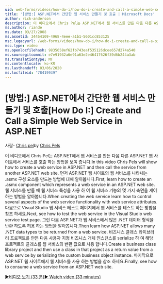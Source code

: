 ```yaml
---
uid: web-forms/videos/how-do-i/how-do-i-create-and-call-a-simple-web-service-in-aspnet
title: '[방법:] ASP.NET에서 간단한 웹 서비스 만들기 및 호출 | Microsoft Docs'
author: rick-anderson
description: 이 비디오에서 Chris Pel는 ASP.NET에서 웹 서비스를 만든 다음 다른 ASP.NET 웹 사이트에서 서비스를 호출 하는 방법을 보여 줍니다. 먼저 다음을 만드는 방법에 대해 알아봅니다.
ms.author: riande
ms.date: 03/27/2008
ms.assetid: 34464109-4968-4eee-a1b1-5601cc853125
msc.legacyurl: /web-forms/videos/how-do-i/how-do-i-create-and-call-a-simple-web-service-in-aspnet
msc.type: video
ms.openlocfilehash: 9835658ef62fb743eaf535126dcee657d274a540
ms.sourcegitcommit: e7e91932a6e91a63e2e46417626f39d6b244a3ab
ms.translationtype: MT
ms.contentlocale: ko-KR
ms.lasthandoff: 03/06/2020
ms.locfileid: "78419939"
---
```

# <a name="how-do-i-create-and-call-a-simple-web-service-in-aspnet"></a><span data-ttu-id="c9928-104">[방법:] ASP.NET에서 간단한 웹 서비스 만들기 및 호출</span><span class="sxs-lookup"><span data-stu-id="c9928-104">[How Do I:] Create and Call a Simple Web Service in ASP.NET</span></span>

<span data-ttu-id="c9928-105">사람- [Chris pel](https://twitter.com/chrispels)</span><span class="sxs-lookup"><span data-stu-id="c9928-105">by [Chris Pels](https://twitter.com/chrispels)</span></span>

<span data-ttu-id="c9928-106">이 비디오에서 Chris Pel는 ASP.NET에서 웹 서비스를 만든 다음 다른 ASP.NET 웹 사이트에서 서비스를 호출 하는 방법을 보여 줍니다.</span><span class="sxs-lookup"><span data-stu-id="c9928-106">In this video Chris Pels will show how to create a web service in ASP.NET and then call the service from another ASP.NET web site.</span></span> <span data-ttu-id="c9928-107">먼저 ASP.NET 웹 사이트의 웹 서비스를 나타내는 .asmx 구성 요소를 만드는 방법에 대해 알아봅니다.</span><span class="sxs-lookup"><span data-stu-id="c9928-107">First, learn how to create an .asmx component which represents a web service in an ASP.NET web site.</span></span> <span data-ttu-id="c9928-108">웹 서비스를 만들 때 웹 서비스 특성을 사용 하 여 웹 서비스 기능의 몇 가지 측면을 제어 하는 방법을 알아봅니다.</span><span class="sxs-lookup"><span data-stu-id="c9928-108">When creating the web service learn how to control several aspects of the web service functionality with web service attributes.</span></span> <span data-ttu-id="c9928-109">다음으로 Visual Studio 웹 서비스 테스트 페이지에서 웹 서비스를 테스트 하는 방법을 참조 하세요.</span><span class="sxs-lookup"><span data-stu-id="c9928-109">Next, see how to test the web service in the Visual Studio web service test page.</span></span> <span data-ttu-id="c9928-110">그런 다음 ASP.NET가 웹 서비스에서 많은 .NET 데이터 형식을 반환 하도록 허용 하는 방법을 알아봅니다.</span><span class="sxs-lookup"><span data-stu-id="c9928-110">Then learn how ASP.NET allows many .NET data types to be returned from a web service.</span></span> <span data-ttu-id="c9928-111">비즈니스 클래스 라이브러리 프로젝트를 만든 다음 사용자 지정 비즈니스 개체 인스턴스를 serialize 하 여 해당 프로젝트의 클래스를 웹 서비스의 반환 값으로 사용 합니다.</span><span class="sxs-lookup"><span data-stu-id="c9928-111">Create a business class library project and then use a class in that project as a return value from a web service by serializing the custom business object instance.</span></span> <span data-ttu-id="c9928-112">마지막으로 ASP.NET 웹 사이트에서 웹 서비스를 사용 하는 방법을 참조 하세요.</span><span class="sxs-lookup"><span data-stu-id="c9928-112">Finally, see how to consume a web service from an ASP.NET web site.</span></span>

[<span data-ttu-id="c9928-113">&#9654;비디오 보기 (33 분)</span><span class="sxs-lookup"><span data-stu-id="c9928-113">&#9654; Watch video (33 minutes)</span></span>](https://channel9.msdn.com/Blogs/ASP-NET-Site-Videos/how-do-i-create-and-call-a-simple-web-service-in-aspnet)
